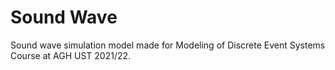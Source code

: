 # Sound Wave
Sound wave simulation model made for Modeling of Discrete Event Systems Course at AGH UST 2021/22.
